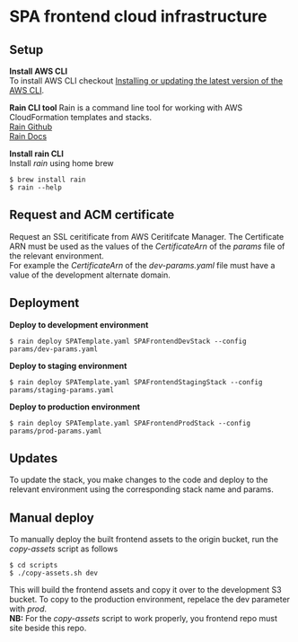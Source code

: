 # SPA frontend cloud infrastructure

## Setup

**Install AWS CLI**  
To install AWS CLI checkout [Installing or updating the latest version of the AWS CLI](https://docs.aws.amazon.com/cli/latest/userguide/getting-started-install.html).

**Rain CLI tool**
Rain is a command line tool for working with AWS CloudFormation templates and stacks.  
[Rain Github](https://github.com/aws-cloudformation/rain)  
[Rain Docs](https://aws-cloudformation.github.io/rain/)

**Install rain CLI**  
Install _rain_ using home brew

```
$ brew install rain
$ rain --help
```

## Request and ACM certificate

Request an SSL ceritificate from AWS Ceritifcate Manager.
The Certificate ARN must be used as the values of the _CertificateArn_ of the _params_ file of the relevant environment.  
For example the _CertificateArn_ of the _dev-params.yaml_ file must have a value of the development alternate domain.

## Deployment

**Deploy to development environment**

```
$ rain deploy SPATemplate.yaml SPAFrontendDevStack --config params/dev-params.yaml
```

**Deploy to staging environment**

```
$ rain deploy SPATemplate.yaml SPAFrontendStagingStack --config params/staging-params.yaml
```

**Deploy to production environment**

```
$ rain deploy SPATemplate.yaml SPAFrontendProdStack --config params/prod-params.yaml
```

## Updates

To update the stack, you make changes to the code and deploy to the relevant environment using the corresponding stack name and params.

## Manual deploy

To manually deploy the built frontend assets to the origin bucket, run the _copy-assets_ script as follows

```
$ cd scripts
$ ./copy-assets.sh dev
```

This will build the frontend assets and copy it over to the development S3 bucket.
To copy to the production environment, repelace the dev parameter with _prod_.  
**NB:** For the _copy-assets_ script to work properly, you frontend repo must site beside this repo.
